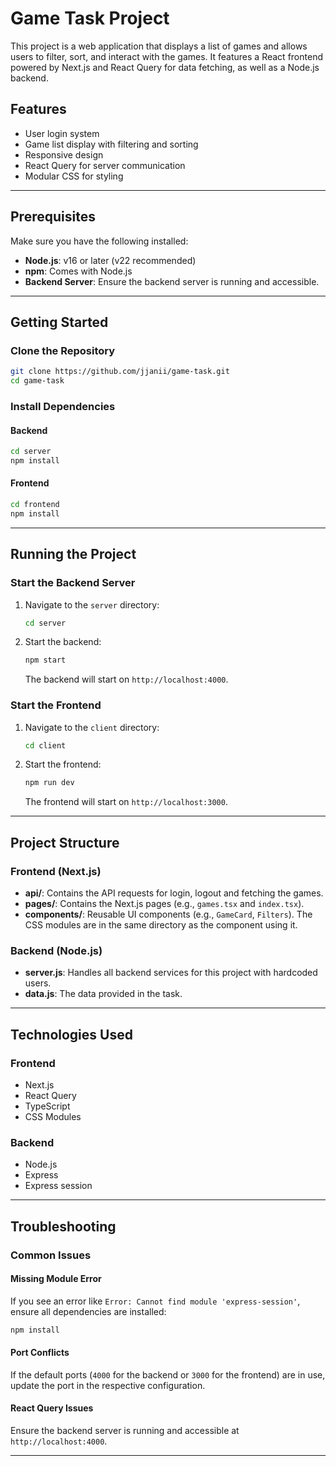
# Game Task Project

This project is a web application that displays a list of games and allows users to filter, sort, and interact with the games. It features a React frontend powered by Next.js and React Query for data fetching, as well as a Node.js backend.

## Features
- User login system
- Game list display with filtering and sorting
- Responsive design
- React Query for server communication
- Modular CSS for styling

---

## Prerequisites

Make sure you have the following installed:
- **Node.js**: v16 or later (v22 recommended)
- **npm**: Comes with Node.js
- **Backend Server**: Ensure the backend server is running and accessible.

---

## Getting Started

### Clone the Repository
```bash
git clone https://github.com/jjanii/game-task.git
cd game-task
```

### Install Dependencies

#### Backend
```bash
cd server
npm install
```

#### Frontend
```bash
cd frontend
npm install
```

---

## Running the Project

### Start the Backend Server
1. Navigate to the `server` directory:
   ```bash
   cd server
   ```
2. Start the backend:
   ```bash
   npm start
   ```
   The backend will start on `http://localhost:4000`.

### Start the Frontend
1. Navigate to the `client` directory:
   ```bash
   cd client
   ```
2. Start the frontend:
   ```bash
   npm run dev
   ```
   The frontend will start on `http://localhost:3000`.

---

## Project Structure

### Frontend (Next.js)
- **api/**: Contains the API requests for login, logout and fetching the games.
- **pages/**: Contains the Next.js pages (e.g., `games.tsx` and `index.tsx`).
- **components/**: Reusable UI components (e.g., `GameCard`, `Filters`). The CSS modules are in the same directory as the component using it.

### Backend (Node.js)
- **server.js**: Handles all backend services for this project with hardcoded users.
- **data.js**: The data provided in the task.

---

## Technologies Used
### Frontend
- Next.js
- React Query
- TypeScript
- CSS Modules

### Backend
- Node.js
- Express
- Express session

---

## Troubleshooting

### Common Issues

#### Missing Module Error
If you see an error like `Error: Cannot find module 'express-session'`, ensure all dependencies are installed:
```bash
npm install
```

#### Port Conflicts
If the default ports (`4000` for the backend or `3000` for the frontend) are in use, update the port in the respective configuration.

#### React Query Issues
Ensure the backend server is running and accessible at `http://localhost:4000`.

---

